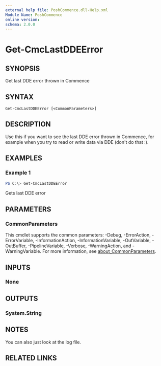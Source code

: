 ```yaml
---
external help file: PoshCommence.dll-Help.xml
Module Name: PoshCommence
online version:
schema: 2.0.0
---
```


# Get-CmcLastDDEError

## SYNOPSIS
Get last DDE error thrown in Commence

## SYNTAX

```
Get-CmcLastDDEError [<CommonParameters>]
```

## DESCRIPTION
Use this if you want to see the last DDE error thrown in Commence, for example when you try to read or write data via DDE (don't do that :).

## EXAMPLES

### Example 1
```powershell
PS C:\> Get-CmcLastDDEError
```

Gets last DDE error

## PARAMETERS

### CommonParameters
This cmdlet supports the common parameters: -Debug, -ErrorAction, -ErrorVariable, -InformationAction, -InformationVariable, -OutVariable, -OutBuffer, -PipelineVariable, -Verbose, -WarningAction, and -WarningVariable. For more information, see [about_CommonParameters](http://go.microsoft.com/fwlink/?LinkID=113216).

## INPUTS

### None

## OUTPUTS

### System.String
## NOTES
You can also just look at the log file.

## RELATED LINKS
